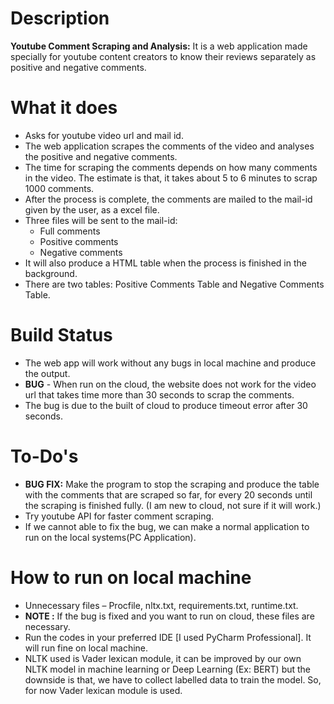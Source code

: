 # Description
**Youtube Comment Scraping and Analysis:**  It is a web application made specially for youtube content creators to know their reviews separately as positive and negative comments.

# What it does
- Asks for youtube video url and mail id.
- The web application scrapes the comments of the video and analyses the positive and negative comments.
- The time for scraping the comments depends on how many comments in the video. The estimate is that, it takes about 5 to 6 minutes to scrap 1000 comments.
- After the process is complete, the comments are mailed to the mail-id given by the user, as a excel file.
- Three files will be sent to the mail-id:
  - Full comments
  - Positive comments
  - Negative comments
- It will also produce a HTML table when the process is finished in the background.
- There are two tables: Positive Comments Table and Negative Comments Table.

# Build Status
- The web app will work without any bugs in local machine and produce the output.
- **BUG** - When run on the cloud, the website does not work for the video url that takes time more than 30 seconds to scrap the comments.
- The bug is due to the built of cloud to produce timeout error after 30 seconds.

# To-Do's
- **BUG FIX:** Make the program to stop the scraping and produce the table with the comments that are scraped so far, for every 20 seconds until the scraping is finished fully. (I am new to cloud, not sure if it will work.)
- Try youtube API for faster comment scraping.
- If we cannot able to fix the bug, we can make a normal application to run on the local systems(PC Application).

# How to run on local machine
- Unnecessary files – Procfile, nltx.txt, requirements.txt, runtime.txt.
- **NOTE :** If the bug is fixed and you want to run on cloud, these files are necessary.
- Run the codes in your preferred IDE [I used PyCharm Professional]. It will run fine on local machine.
- NLTK used is Vader lexican module, it can be improved by our own NLTK model in machine learning or Deep Learning (Ex: BERT) but the downside is that, we have to collect labelled data to train the model. So, for now Vader lexican module is used.
